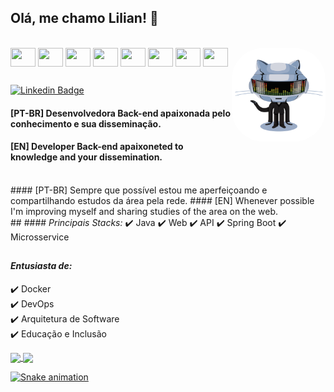 ## Olá, me chamo Lilian! 👋

<div style="display: inline_block"><br>
  <img align="center" height="30" width="40" src="https://cdn.jsdelivr.net/gh/devicons/devicon/icons/java/java-original.svg">
  <img align="center" height="30" width="40" src="https://cdn.jsdelivr.net/gh/devicons/devicon/icons/groovy/groovy-original.svg">
  <img align="center" height="30" width="40" src="https://cdn.jsdelivr.net/gh/devicons/devicon/icons/spring/spring-original.svg">
  <img align="center" height="30" width="40" src="https://cdn.jsdelivr.net/gh/devicons/devicon/icons/docker/docker-original-wordmark.svg">
  <img align="center" height="30" width="40" src="https://cdn.jsdelivr.net/gh/devicons/devicon/icons/codecov/codecov-plain.svg">
  <img align="center" height="30" width="40" src="https://cdn.jsdelivr.net/gh/devicons/devicon/icons/travis/travis-plain-wordmark.svg">
  <img align="center" height="30" width="40" src="https://cdn.jsdelivr.net/gh/devicons/devicon/icons/git/git-original.svg">
  <img align="center" height="30" width="40" src="https://cdn.jsdelivr.net/gh/devicons/devicon/icons/github/github-original.svg">
 
  <img align="right" height="150" style="border-radius:50px;" src="./daftpunktocat.gif">
</div>

##

[![Linkedin Badge](https://img.shields.io/badge/-LinkedIn-blue?style=flat-square&logo=Linkedin&logoColor=white&link=https://www.linkedin.com/in/lilian-sousa/)](https://www.linkedin.com/in/lilian-sousa/)

#### [PT-BR] Desenvolvedora Back-end apaixonada pelo conhecimento e sua disseminação.
#### [EN] Developer Back-end apaixoneted to knowledge and your dissemination.
<br>
#### [PT-BR] Sempre que possível estou me aperfeiçoando e compartilhando estudos da área pela rede.
#### [EN] Whenever possible I'm improving myself and sharing studies of the area on the web.
<br>
##
#### <i>Principais Stacks:</i>
✔️ Java   
✔️ Web  
✔️ API  
✔️ Spring Boot  
✔️ Microsservice  

##
#### <i>Entusiasta de:</i>
✔️ Docker   
✔️ DevOps   
✔️ Arquitetura de Software  
✔️ Educação e Inclusão  

<div>
  <a href="https://github.com/liliannss">
    <img height="150em" align="center" src="https://github-readme-stats.vercel.app/api?username=liliannss&show_icons=true&theme=react&include_all_commits=true&count_private=true"/>
    <img height="150em" align="center" src="https://github-readme-stats.vercel.app/api/top-langs/?username=liliannss&layout=compact&langs_count=7&theme=react" />
</div>

![Snake animation](https://github.com/liliannss/liliannss/blob/output/github-contribution-grid-snake.svg)
